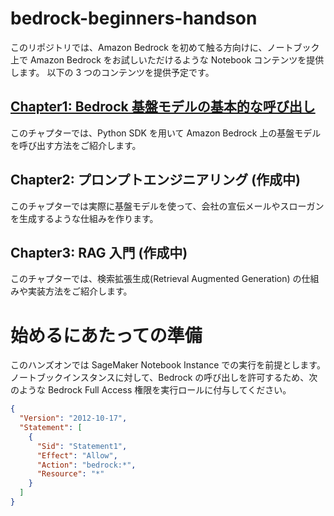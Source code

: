 # bedrock-beginners-handson

このリポジトリでは、Amazon Bedrock を初めて触る方向けに、ノートブック上で Amazon Bedrock をお試しいただけるような Notebook コンテンツを提供します。
以下の 3 つのコンテンツを提供予定です。

## [Chapter1: Bedrock 基盤モデルの基本的な呼び出し](bedrock/bedrock-beginners-handson/chapter0_introduction.ipynb)
このチャプターでは、Python SDK を用いて Amazon Bedrock 上の基盤モデルを呼び出す方法をご紹介します。

## Chapter2: プロンプトエンジニアリング (作成中)
このチャプターでは実際に基盤モデルを使って、会社の宣伝メールやスローガンを生成するような仕組みを作ります。

## Chapter3: RAG 入門 (作成中)
このチャプターでは、検索拡張生成(Retrieval Augmented Generation) の仕組みや実装方法をご紹介します。

# 始めるにあたっての準備

このハンズオンでは SageMaker Notebook Instance での実行を前提とします。  
ノートブックインスタンスに対して、Bedrock の呼び出しを許可するため、次のような Bedrock Full Access 権限を実行ロールに付与してください。

```json
{
  "Version": "2012-10-17",
  "Statement": [
    {
      "Sid": "Statement1",
      "Effect": "Allow",
      "Action": "bedrock:*",
      "Resource": "*"
    }
  ]
}
```
